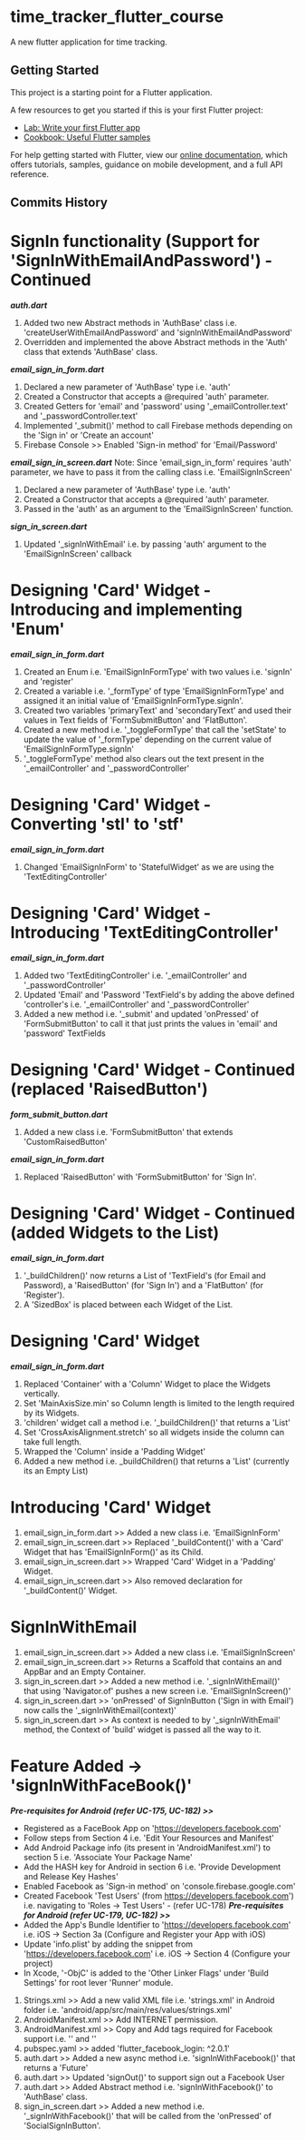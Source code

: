 # time_tracker_flutter_course

A new flutter application for time tracking.

## Getting Started

This project is a starting point for a Flutter application.

A few resources to get you started if this is your first Flutter project:

- [Lab: Write your first Flutter app](https://flutter.dev/docs/get-started/codelab)
- [Cookbook: Useful Flutter samples](https://flutter.dev/docs/cookbook)

For help getting started with Flutter, view our
[online documentation](https://flutter.dev/docs), which offers tutorials,
samples, guidance on mobile development, and a full API reference.


## Commits History

# SignIn functionality (Support for 'SignInWithEmailAndPassword') - Continued
***auth.dart***
1. Added two new Abstract methods in 'AuthBase' class i.e. 'createUserWithEmailAndPassword' and 'signInWithEmailAndPassword'
2. Overridden and implemented the above Abstract methods in the 'Auth' class that extends 'AuthBase' class.

***email_sign_in_form.dart***
1. Declared a new parameter of 'AuthBase' type i.e. 'auth'
2. Created a Constructor that accepts a @required 'auth' parameter.
3. Created Getters for 'email' and 'password' using '_emailController.text' and '_passwordController.text'
4. Implemented '_submit()' method to call Firebase methods depending on the 'Sign in' or 'Create an account'
5. Firebase Console >> Enabled 'Sign-in method' for 'Email/Password'

***email_sign_in_screen.dart***
Note: Since 'email_sign_in_form' requires 'auth' parameter, we have to pass it from the calling class i.e. 'EmailSignInScreen'
1. Declared a new parameter of 'AuthBase' type i.e. 'auth'
2. Created a Constructor that accepts a @required 'auth' parameter.
3. Passed in the 'auth' as an argument to the 'EmailSignInScreen' function.

***sign_in_screen.dart***
1. Updated '_signInWithEmail' i.e. by passing 'auth' argument to the 'EmailSignInScreen' callback


# Designing 'Card' Widget - Introducing and implementing 'Enum'
***email_sign_in_form.dart***
1. Created an Enum i.e. 'EmailSignInFormType' with two values i.e. 'signIn' and 'register'
2. Created a variable i.e. '_formType' of type 'EmailSignInFormType' and assigned it an initial value of 'EmailSignInFormType.signIn'.
3. Created two variables 'primaryText' and 'secondaryText' and used their values in Text fields of 'FormSubmitButton' and 'FlatButton'.
4. Created a new method i.e. '_toggleFormType' that call the 'setState' to update the value of '_formType' depending on the current value of 'EmailSignInFormType.signIn'
5. '_toggleFormType' method also clears out the text present in the '_emailController' and '_passwordController'

# Designing 'Card' Widget - Converting 'stl' to 'stf'
***email_sign_in_form.dart***
1. Changed 'EmailSignInForm' to 'StatefulWidget' as we are using the 'TextEditingController'

# Designing 'Card' Widget - Introducing 'TextEditingController'
***email_sign_in_form.dart***
1. Added two 'TextEditingController' i.e. '_emailController' and '_passwordController'
2. Updated 'Email' and 'Password 'TextField's by adding the above defined 'controller's i.e. '_emailController' and '_passwordController'
3. Added a new method i.e. '_submit' and updated 'onPressed' of 'FormSubmitButton' to call it that just prints the values in 'email' and 'password' TextFields

# Designing 'Card' Widget - Continued (replaced 'RaisedButton')
***form_submit_button.dart***
1. Added a new class i.e. 'FormSubmitButton' that extends 'CustomRaisedButton'

***email_sign_in_form.dart***
1. Replaced 'RaisedButton' with 'FormSubmitButton' for 'Sign In'.

# Designing 'Card' Widget - Continued (added Widgets to the List)
***email_sign_in_form.dart***
1. '_buildChildren()' now returns a List of 'TextField's (for Email and Password), a 'RaisedButton' (for 'Sign In') and a 'FlatButton' (for 'Register').
2. A 'SizedBox' is placed between each Widget of the List.

# Designing 'Card' Widget
***email_sign_in_form.dart***
1. Replaced 'Container' with a 'Column' Widget to place the Widgets vertically.
2. Set 'MainAxisSize.min' so Column length is limited to the length required by its Widgets.
3. 'children' widget call a method i.e. '_buildChildren()' that returns a 'List<Widget>'
4. Set 'CrossAxisAlignment.stretch' so all widgets inside the column can take full length.
5. Wrapped the 'Column' inside a 'Padding Widget'
6. Added a new method i.e. _buildChildren() that returns a 'List<Widget>' (currently its an Empty List)

# Introducing 'Card' Widget
1. email_sign_in_form.dart >> Added a new class i.e. 'EmailSignInForm'
2. email_sign_in_screen.dart >> Replaced '_buildContent()' with a 'Card' Widget that has 'EmailSignInForm()' as its Child.
3. email_sign_in_screen.dart >> Wrapped 'Card' Widget in a 'Padding' Widget.
4. email_sign_in_screen.dart >> Also removed declaration for '_buildContent()' Widget.


# SignInWithEmail
1. email_sign_in_screen.dart >> Added a new class i.e. 'EmailSignInScreen'
2. email_sign_in_screen.dart >> Returns a Scaffold that contains an and AppBar and an Empty Container.
3. sign_in_screen.dart >> Added a new method i.e. '_signInWithEmail()' that using 'Navigator.of' pushes a new screen i.e. 'EmailSignInScreen()'
4. sign_in_screen.dart >> 'onPressed' of SignInButton ('Sign in with Email') now calls the '_signInWithEmail(context)'
5. sign_in_screen.dart >> As context is needed to by '_signInWithEmail' method, the Context of 'build' widget is passed all the way to it.

# Feature Added -> 'signInWithFaceBook()'
***Pre-requisites for Android (refer UC-175, UC-182) >>***
- Registered as a FaceBook App on 'https://developers.facebook.com'
- Follow steps from Section 4 i.e.  'Edit Your Resources and Manifest'
- Add Android Package info (its present in 'AndroidManifest.xml') to section 5 i.e. 'Associate Your Package Name'
- Add the HASH key for Android in section 6 i.e. 'Provide Development and Release Key Hashes'
- Enabled Facebook as 'Sign-in method' on 'console.firebase.google.com'
- Created Facebook 'Test Users' (from https://developers.facebook.com') i.e. navigating to 'Roles -> Test Users' - (refer UC-178)
***Pre-requisites for Android (refer UC-179, UC-182) >>***
- Added the App's Bundle Identifier to 'https://developers.facebook.com' i.e. iOS -> Section 3a (Configure and Register your App with iOS)
- Update 'info.plist' by adding the snippet from 'https://developers.facebook.com' i.e. iOS -> Section 4 (Configure your project)
- In Xcode, '-ObjC' is added to the 'Other Linker Flags' under 'Build Settings' for root lever 'Runner' module.
1. Strings.xml >> Add a new valid XML file i.e. 'strings.xml' in Android folder i.e. 'android/app/src/main/res/values/strings.xml'
2. AndroidManifest.xml >> Add INTERNET permission.
3. AndroidManifest.xml >> Copy and Add tags required for Facebook support i.e. '<meta-data>' and '<activity>'
4. pubspec.yaml >> added 'flutter_facebook_login: ^2.0.1'
5. auth.dart >> Added a new async method i.e. 'signInWithFacebook()' that returns a 'Future<User>'
6. auth.dart >> Updated 'signOut()' to support sign out a Facebook User
7. auth.dart >> Added Abstract method i.e. 'signInWithFacebook()' to 'AuthBase' class.
8. sign_in_screen.dart >> Added a new method i.e. '_signInWithFacebook()' that will be called from the 'onPressed' of 'SocialSignInButton'.

